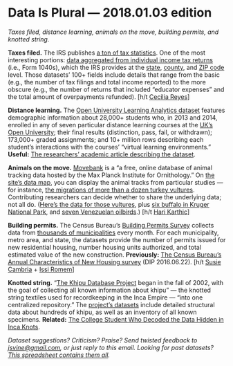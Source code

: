 Data Is Plural — 2018.01.03 edition
===================================

*Taxes filed, distance learning, animals on the move, building permits, and knotted string.*


__Taxes filed.__ The IRS publishes [a ton of tax statistics](https://www.irs.gov/statistics). One of the most interesting portions: [data aggregated from individual income tax returns](https://www.irs.gov/statistics/soi-tax-stats-individual-income-tax-return-form-1040-statistics) (i.e., Form 1040s), which the IRS provides at the [state](https://www.irs.gov/statistics/soi-tax-stats-historic-table-2), [county](https://www.irs.gov/statistics/soi-tax-stats-county-data), and [ZIP code](https://www.irs.gov/statistics/soi-tax-stats-individual-income-tax-statistics-zip-code-data-soi) level. Those datasets’ 100+ fields include details that range from the basic (e.g., the number of tax filings and total income reported) to the more obscure (e.g., the number of returns that included “educator expenses” and the total amount of overpayments refunded). [h/t [Cecilia Reyes](https://twitter.com/kcecireyes)]


__Distance learning.__ The [Open University Learning Analytics dataset](https://analyse.kmi.open.ac.uk/open_dataset) features demographic information about 28,000+ students who, in 2013 and 2014, enrolled in any of seven particular distance learning courses at the [UK’s Open University](http://www.open.ac.uk/); their final results (distinction, pass, fail, or withdrawn); 173,000+ graded assignments; and 10+ million rows describing each student’s interactions with the courses’ “virtual learning environments.” __Useful:__ [The researchers’ academic article describing the dataset](https://www.nature.com/articles/sdata2017171).


__Animals on the move.__ [Movebank](https://www.movebank.org/) is a “a free, online database of animal tracking data hosted by the Max Planck Institute for Ornithology.” On [the site’s data map](https://www.movebank.org/panel_embedded_movebank_webapp), you can display the animal tracks from particular studies — for instance, [the migrations of more than a dozen turkey vultures](https://www.movebank.org/panel_embedded_movebank_webapp?gwt_fragment=page%253Dsearch_map_linked%252CindividualIds%253D17002752*%252B17002744*%252B17002737*%252B17002751*%252B17002732*%252B17002753*%252B17002743*%252B17002742*%252B17002748*%252B17002749*%252B17002739*%252B17002738*%252B17002740*%252B17002741*%252B17002745*%252B17002746*%252B17002747*%252B17002754*%252B17002750*%252Clat%253D10.423457393079747%252Clon%253D-86.25215000000173%252Cz%253D3). Contributing researchers can decide whether to share the underlying data; not all do. ([Here’s the data for those vultures](https://www.datarepository.movebank.org/handle/10255/move.363), plus [six buffalo in Kruger National Park](https://www.datarepository.movebank.org/handle/10255/move.609), and [seven Venezuelan oilbirds](https://www.datarepository.movebank.org/handle/10255/move.269).) [h/t [Hari Karthic](https://github.com/toddmotto/public-apis/commit/d601d012e401d229ed226a805f289a1a7aa97b96)]


__Building permits.__ The Census Bureau’s [Building Permits Survey](https://www.census.gov/construction/bps/definitions/) collects data from [thousands of municipalities](https://www.census.gov/construction/bps/how_the_data_are_collected/) every month. For each municipality, metro area, and state, the datasets provide the number of permits issued for new residential housing, number housing units authorized, and total estimated value of the new construction. __Previously:__ [The Census Bureau’s Annual Characteristics of New Housing survey](https://tinyletter.com/data-is-plural/letters/data-is-plural-2016-06-22-edition) (DIP 2016.06.22). [h/t [Susie Cambria](https://twitter.com/susiecambria) + [Issi Romem](https://www.buildzoom.com/blog/paying-for-dirt-where-have-home-values-detached-from-construction-costs)]


__Knotted string.__ “[The Khipu Database Project](http://khipukamayuq.fas.harvard.edu/ProjectDescription.html) began in the fall of 2002, with the goal of collecting all known information about khipu” — the knotted string textiles used for recordkeeping in the Inca Empire — “into one centralized repository.” The [project’s datasets](http://khipukamayuq.fas.harvard.edu/DataTables.html) include detailed structural data about hundreds of khipu, as well as an inventory of all known specimens. __Related:__ [The College Student Who Decoded the Data Hidden in Inca Knots](https://www.atlasobscura.com/articles/khipus-inca-empire-harvard-university-colonialism).


*Dataset suggestions? Criticism? Praise? Send twisted feedback to <jsvine@gmail.com>, or just reply to this email. Looking for past datasets? [This spreadsheet contains them all](https://docs.google.com/spreadsheets/d/1wZhPLMCHKJvwOkP4juclhjFgqIY8fQFMemwKL2c64vk).*